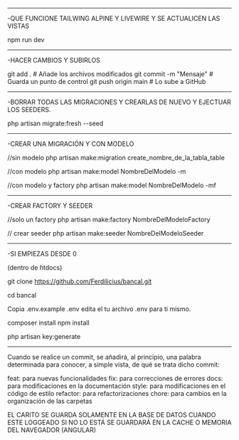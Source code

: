 ___________________________________________________________________________________

-QUE FUNCIONE TAILWING ALPINE Y LIVEWIRE Y SE ACTUALICEN LAS VISTAS

npm run dev
___________________________________________________________________________________

-HACER CAMBIOS Y SUBIRLOS

git add .                 # Añade los archivos modificados
git commit -m "Mensaje"   # Guarda un punto de control
git push origin main      # Lo sube a GitHub
___________________________________________________________________________________

-BORRAR TODAS LAS MIGRACIONES Y CREARLAS DE NUEVO Y EJECTUAR LOS SEEDERS.

php artisan migrate:fresh --seed
_________________________________________________________________________________

-CREAR UNA MIGRACIÓN Y CON MODELO

//sin modelo
php artisan make:migration create_nombre_de_la_tabla_table

//con modelo
php artisan make:model NombreDelModelo -m

//con modelo y factory
php artisan make:model NombreDelModelo -mf
___________________________________________________________________________________

-CREAR FACTORY Y SEEDER

//solo un factory
php artisan make:factory NombreDelModeloFactory

// crear seeder
php artisan make:seeder NombreDelModeloSeeder
___________________________________________________________________________________

-SI EMPIEZAS DESDE 0

(dentro de htdocs)

git clone https://github.com/Ferdilicius/bancal.git

cd bancal

Copia .env.example .env edita el tu archivo .env para ti mismo.

composer install
npm install

php artisan key:generate
___________________________________________________________________________________

Cuando se realice un commit, se añadirá, al principio, una palabra determinada para conocer, a simple vista, de qué se trata dicho commit:

feat: para nuevas funcionalidades
fix: para correcciones de errores
docs: para modificaciones en la documentación
style: para modificaciones en el código de estilo
refactor: para refactorizaciones
chore: para cambios en la organización de las carpetas

EL CARITO SE GUARDA SOLAMENTE EN LA BASE DE DATOS CUANDO ESTE LOGGEADO
SI NO LO ESTÁ SE GUARDARÁ EN LA CACHE O MEMORIA DEL NAVEGADOR (ANGULAR)